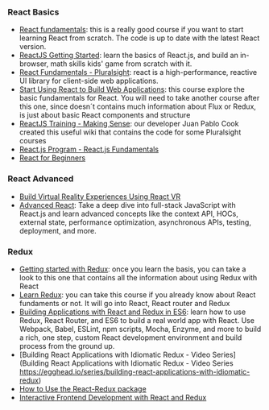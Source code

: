### React Basics
* [React fundamentals](https://tylermcginnis.com/courses/react-fundamentals/): this is a really good course if you want to start learning React from scratch. The code is up to date with the latest React version. 
* [ReactJS Getting Started](https://app.pluralsight.com/library/courses/react-js-getting-started/table-of-contents): learn the basics of React.js, and build an in-browser, math skills kids' game from scratch with it. 
* [React Fundamentals - Pluralsight](https://app.pluralsight.com/library/courses/react-fundamentals/table-of-contents): react is a high-performance, reactive UI library for client-side web applications.
* [Start Using React to Build Web Applications](https://egghead.io/courses/start-using-react-to-build-web-applications): this course explore the basic fundamentals for React. You will need to take another course after this one, since doesn´t contains much information about Flux or Redux, is just about basic React components and structure
* [ReactJS Training - Making Sense](https://github.com/makingsensetraining/ReactJS-Training): our developer Juan Pablo Cook created this useful wiki that contains the code for some Pluralsight courses 
* [React.js Program - React.js Fundamentals](http://courses.reactjsprogram.com/courses/reactjsfundamentals)
* [React for Beginners](https://reactforbeginners.com/)

### React Advanced
* [Build Virtual Reality Experiences Using React VR](https://egghead.io/courses/build-virtual-reality-experiences-using-react-vr)
* [Advanced React](https://www.pluralsight.com/courses/reactjs-advanced): Take a deep dive into full-stack JavaScript with React.js and learn advanced concepts like the context API, HOCs, external state, performance optimization, asynchronous APIs, testing, deployment, and more.


### Redux
* [Getting started with Redux](https://egghead.io/courses/getting-started-with-redux): once you learn the basis, you can take a look to this one that contains all the information about using Redux with React
* [Learn Redux](https://learnredux.com/): you can take this course if you already know about React fundaments or not. It will go into React, React router and Redux
* [Building Applications with React and Redux in ES6](https://app.pluralsight.com/library/courses/react-redux-react-router-es6/table-of-contents): learn how to use Redux, React Router, and ES6 to build a real world app with React. Use Webpack, Babel, ESLint, npm scripts, Mocha, Enzyme, and more to build a rich, one step, custom React development environment and build process from the ground up.
* [Building React Applications with Idiomatic Redux - Video Series](Building React Applications with Idiomatic Redux - Video Series
https://egghead.io/series/building-react-applications-with-idiomatic-redux)
* [How to Use the React-Redux package](http://code.tutsplus.com/tutorials/how-to-use-the-react-redux-package--cms-27150)
* [Interactive Frontend Development with React and Redux](https://courses.cs.ut.ee/2016/react/spring/Main/Lectures)
